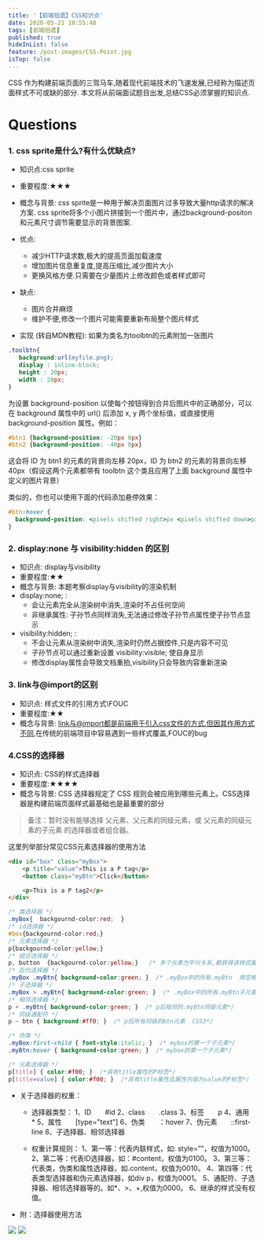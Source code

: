 ```yaml
---
title: '【前端拾遗】CSS知识点'
date: 2020-05-21 10:55:48
tags: [前端拾遗]
published: true
hideInList: false
feature: /post-images/CSS-Point.jpg
isTop: false
---
```


CSS 作为构建前端页面的三驾马车,随着现代前端技术的飞速发展,已经称为描述页面样式不可或缺的部分. 本文将从前端面试题目出发,总结CSS必须掌握的知识点.
<!-- more -->


# Questions

### 1. css sprite是什么?有什么优缺点?

- 知识点:css sprite
- 重要程度:★★★
- 概念与背景: css sprite是一种用于解决页面图片过多导致大量http请求的解决方案. css sprite将多个小图片拼接到一个图片中，通过background-positon 和元素尺寸调节需要显示的背景图案.
- 优点:
    - 减少HTTP请求数,极大的提高页面加载速度
    - 增加图片信息重复度,提高压缩比,减少图片大小
    - 更换风格方便.只需要在少量图片上修改颜色或者样式即可
- 缺点:
    - 图片合并麻烦
    - 维护不便,修改一个图片可能需要重新布局整个图片样式

- 实现 (转自MDN教程):
  如果为类名为toolbtn的元素附加一张图片
 ```css
.toolbtn{
    background:url(myfile.png);
    display : inline-block;
    height : 20px;
    width : 20px;
}
 ```
为设置 background-position 以使每个按钮得到合并后图片中的正确部分，可以在 background 属性中的 url() 后添加 x, y 两个坐标值，或直接使用 background-position 属性。例如：

 ```css
#btn1 {background-position: -20px 0px}
#btn2 {background-position: -40px 0px}
 ```

 这会将 ID 为 btn1 的元素的背景向左移 20px，ID 为 btn2 的元素的背景向左移40px（假设这两个元素都带有 toolbtn 这个类且应用了上面 background 属性中定义的图片背景）

类似的，你也可以使用下面的代码添加悬停效果：
```css
#btn:hover {
  background-position: <pixels shifted right>px <pixels shifted down>px;
}
```


### 2. display:none 与 visibility:hidden 的区别

- 知识点: display与visibility
- 重要程度:★★
- 概念与背景: 本题考察display与visibility的渲染机制
- display:none; :
    - 会让元素完全从渲染树中消失,渲染时不占任何空间
    - 非继承属性: 子孙节点同样消失,无法通过修改子孙节点属性使子孙节点显示
- visibility:hidden; :
    - 不会让元素从渲染树中消失,渲染时仍然占据控件,只是内容不可见
    - 子孙节点可以通过重新设置 visibility:visible; 使自身显示
    - 修改display属性会导致文档重拍,visibility只会导致内容重新渲染



### 3. link与@import的区别

- 知识点: 样式文件的引用方式\FOUC
- 重要程度:★★
- 概念与背景: link与@import都是前端用于引入css文件的方式.但因其作用方式不同,在传统的前端项目中容易遇到一些样式覆盖,FOUC的bug




### 4.CSS的选择器 
- 知识点: CSS的样式选择器
- 重要程度:★★★★
- 概念与背景: CSS 选择器规定了 CSS 规则会被应用到哪些元素上。CSS选择器是构建前端页面样式最基础也是最重要的部分

> 备注：暂时没有能够选择 父元素、父元素的同级元素，或 父元素的同级元素的子元素 的选择器或者组合器。

这里列举部分常见CSS元素选择器的使用方法

```html
<div id="box" class="myBox">
    <p title="value">This is a P tag</p>
    <button class="myBtn">Click</button>

    <p>This is a P tag2</p>
</div>
```

```css
/* 类选择器 */
.myBox{  backgournd-color:red;  }
/* id选择器 */
#box{backgournd-color:red;}
/* 元素选择器 */
p{backgournd-color:yellow;}
/* 组合选择器 */
p, button  {backgournd-color:yellow;}   /* 多个元素为平行关系,都获得该样式属性 */
/* 后代选择器 */
.myBox .myBtn{ background-color:green; }  /* .myBox中的所有.myBtn  用空格隔开 */
/* 子选择器 */
.myBox > .myBtn{ background-color:green; }  /* .myBox中的所有.myBtn子元素  用>隔开 */
/* 相邻选择器 */
p + .myBtn{ background-color:green; }  /* p后相邻的.myBtn同级元素*/
/* 同级通配符 */
p ~ btn { background:#ff0; }  /* p后所有同级的btn元素  CSS3*/  

/* 伪类 */
.myBox:first-child { font-style:italic; }  /* mybox的第一个子元素*/  
.myBtn:hover { background-color:green; }  /* mybox的第一个子元素*/  

/* 元素选择器 */
p[title] { color:#f00; }  /*具有title属性的P标签*/  
p[title=value] { color:#f00; }  /*具有title属性且属性内容为value的P标签*/  
```

- 关于选择器的权重：
    - 选择器类型：
    1、ID　　#id
    2、class　　.class
    3、标签　　p
    4、通用　　*
    5、属性　　[type="text"]
    6、伪类　　：hover
    7、伪元素　　::first-line
    8、子选择器、相邻选择器
 
    - 权重计算规则：
    1、第一等：代表内联样式，如: style=””，权值为1000。
    2、第二等：代表ID选择器，如：#content，权值为0100。
    3、第三等：代表类，伪类和属性选择器，如.content，权值为0010。
    4、第四等：代表类型选择器和伪元素选择器，如div p，权值为0001。
    5、通配符、子选择器、相邻选择器等的。如*、>、+,权值为0000。
    6、继承的样式没有权值。

- 附：选择器使用方法

![](https://www.xr1228.com//post-images/1590135976965.png)
![](https://www.xr1228.com//post-images/1590135990176.png)





















